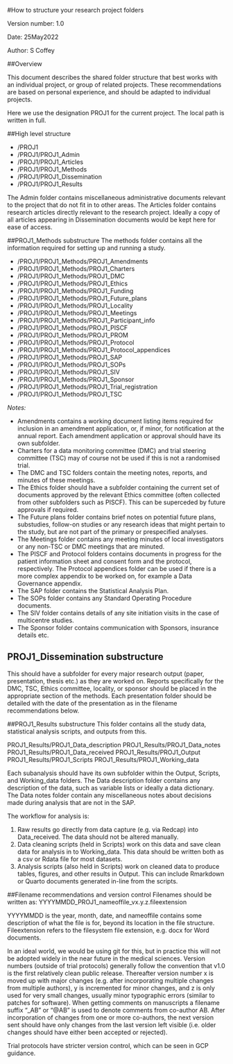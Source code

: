 #How to structure your research project folders

Version number: 1.0

Date: 25May2022

Author: S Coffey

##Overview

This document describes the shared folder structure that best works with an individual project, or group of related projects. These recommendations are based on personal experience, and should be adapted to individual projects.

Here we use the designation PROJ1 for the current project. The local path is written in full.


##High level structure


+ /PROJ1
+ /PROJ1/PROJ1\_Admin
+ /PROJ1/PROJ1\_Articles
+ /PROJ1/PROJ1\_Methods
+ /PROJ1/PROJ1\_Dissemination
+ /PROJ1/PROJ1\_Results

The Admin folder contains miscellaneous administrative documents relevant to the project that do not fit in to other areas. The Articles folder contains research articles directly relevant to the research project. Ideally a copy of all articles appearing in Dissemination documents would be kept here for ease of access.

##PROJ1\_Methods substructure
The methods folder contains all the information required for setting up and running a study.

+ /PROJ1/PROJ1\_Methods/PROJ1\_Amendments
+ /PROJ1/PROJ1\_Methods/PROJ1\_Charters
+ /PROJ1/PROJ1\_Methods/PROJ1\_DMC
+ /PROJ1/PROJ1\_Methods/PROJ1\_Ethics
+ /PROJ1/PROJ1\_Methods/PROJ1\_Funding
+ /PROJ1/PROJ1\_Methods/PROJ1\_Future\_plans
+ /PROJ1/PROJ1\_Methods/PROJ1\_Locality
+ /PROJ1/PROJ1\_Methods/PROJ1\_Meetings
+ /PROJ1/PROJ1\_Methods/PROJ1\_Participant\_info
+ /PROJ1/PROJ1\_Methods/PROJ1\_PISCF
+ /PROJ1/PROJ1\_Methods/PROJ1\_PROM
+ /PROJ1/PROJ1\_Methods/PROJ1\_Protocol
+ /PROJ1/PROJ1\_Methods/PROJ1\_Protocol\_appendices
+ /PROJ1/PROJ1\_Methods/PROJ1\_SAP
+ /PROJ1/PROJ1\_Methods/PROJ1\_SOPs
+ /PROJ1/PROJ1\_Methods/PROJ1\_SIV
+ /PROJ1/PROJ1\_Methods/PROJ1\_Sponsor
+ /PROJ1/PROJ1\_Methods/PROJ1\_Trial\_registration
+ /PROJ1/PROJ1\_Methods/PROJ1\_TSC

_Notes:_ 

+ Amendments contains a working document listing items required for inclusion in an amendment application, or, if minor, for notification at the annual report. Each amendment application or approval should have its own subfolder.
+ Charters for a data monitoring committee (DMC) and trial steering committee (TSC) may of course not be used if this is not a randomised trial.
+ The DMC and TSC folders contain the meeting notes, reports, and minutes of these meetings.
+ The Ethics folder should have a subfolder containing the current set of documents approved by the relevant Ethics committee (often collected from other subfolders such as PISCF). This can be superceded by future approvals if required.
+ The Future plans folder contains brief notes on potential future plans, substudies, follow-on studies or any research ideas that might pertain to the study, but are not part of the primary or prespecified analyses.
+ The Meetings folder contains any meeting minutes of local investigators or any non-TSC or DMC meetings that are minuted.
+ The PISCF and Protocol folders contains documents in progress for the patient information sheet and consent form and the protocol, respectively. The Protocol appendices folder can be used if there is a more complex appendix to be worked on, for example a Data Governance appendix.
+ The SAP folder contains the Statistical Analysis Plan.
+ The SOPs folder contains any Standard Operating Procedure documents.
+ The SIV folder contains details of any site initiation visits in the case of multicentre studies.
+ The Sponsor folder contains communication with Sponsors, insurance details etc.


## PROJ1\_Dissemination substructure
This should have a subfolder for every major research output (paper, presentation, thesis etc.) as they are worked on. Reports specifically for the DMC, TSC, Ethics committee, locality, or sponsor should be placed in the appropriate section of the methods. Each presentation folder should be detailed with the date of the presentation as in the filename recommendations below.

##PROJ1\_Results substructure
This folder contains all the study data, statistical analysis scripts, and outputs from this.

PROJ1\_Results/PROJ1\_Data\_description
PROJ1\_Results/PROJ1\_Data\_notes
PROJ1\_Results/PROJ1\_Data\_received
PROJ1\_Results/PROJ1\_Output
PROJ1\_Results/PROJ1\_Scripts
PROJ1\_Results/PROJ1\_Working\_data

Each subanalysis should have its own subfolder within the Output, Scripts, and Working\_data folders.
The Data description folder contains any description of the data, such as variable lists or ideally a data dictionary. The Data notes folder contain any miscellaneous notes about decisions made during analysis that are not in the SAP.

The workflow for analysis is:

1.	Raw results go directly from data capture (e.g. via Redcap) into Data\_received. The data should not be altered manually.
2.	Data cleaning scripts (held in Scripts) work on this data and save clean data for analysis in to Working\_data. This data should be written both as a csv or Rdata file for most datasets.
3.	Analysis scripts (also held in Scripts) work on cleaned data to produce tables, figures, and other results in Output. This can include Rmarkdown or Quarto documents generated in-line from the scripts.


##Filename recommendations and version control
Filenames should be written as:
YYYYMMDD\_PROJ1\_nameoffile\_vx.y.z.fileextension

YYYYMMDD is the year, month, date, and nameoffile contains some description of what the file is for, beyond its location in the file structure. Fileextension refers to the filesystem file extension, e.g. docx for Word documents.

In an ideal world, we would be using git for this, but in practice this will not be adopted widely in the near future in the medical sciences. Version numbers (outside of trial protocols) generally follow the convention that v1.0 is the first relatively clean public release. Thereafter version number x is moved up with major changes (e.g. after incorporating multiple changes from multiple authors), y is incremented for minor changes, and z is only used for very small changes, usually minor typographic errors (similar to patches for software). When getting comments on manuscripts a filename suffix “\_AB” or “@AB” is used to denote comments from co-author AB. After incorporation of changes from one or more co-authors, the next version sent should have only changes from the last version left visible (i.e. older changes should have either been accepted or rejected). 

Trial protocols have stricter version control, which can be seen in GCP guidance.
